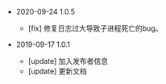 - 2020-09-24 1.0.5

  - [fix] 修复日志过大导致子进程死亡的bug。

- 2019-09-17 1.0.1
  - [update] 加入发布者信息
  - [update] 更新文档